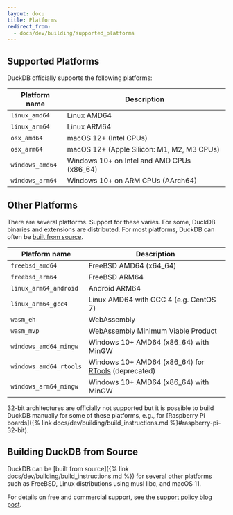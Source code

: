 ```yaml
---
layout: docu
title: Platforms
redirect_from:
  - docs/dev/building/supported_platforms
---
```


## Supported Platforms

DuckDB officially supports the following platforms:

| Platform name      | Description                                |
|--------------------|--------------------------------------------|
| `linux_amd64`      | Linux AMD64                                |
| `linux_arm64`      | Linux ARM64                                |
| `osx_amd64`        | macOS 12+ (Intel CPUs)                     |
| `osx_arm64`        | macOS 12+ (Apple Silicon: M1, M2, M3 CPUs) |
| `windows_amd64`    | Windows 10+ on Intel and AMD CPUs (x86_64) |
| `windows_arm64`    | Windows 10+ on ARM CPUs (AArch64)          |

## Other Platforms

There are several platforms.
Support for these varies. For some, DuckDB binaries and extensions are distributed.
For most platforms, DuckDB can often be [built from source](#building-duckdb-from-source).

| Platform name          | Description                            |
|------------------------|----------------------------------------|
| `freebsd_amd64`        | FreeBSD AMD64 (x64_64)                 |
| `freebsd_arm64`        | FreeBSD ARM64                          |
| `linux_arm64_android`  | Android ARM64                          |
| `linux_arm64_gcc4`     | Linux AMD64 with GCC 4 (e.g. CentOS 7) |
| `wasm_eh`              | WebAssembly                            |
| `wasm_mvp`             | WebAssembly Minimum Viable Product     |
| `windows_amd64_mingw`  | Windows 10+ AMD64 (x86_64) with MinGW  |
| `windows_amd64_rtools` | Windows 10+ AMD64 (x86_64) for [RTools](https://cran.r-project.org/bin/windows/Rtools/) (deprecated) |
| `windows_arm64_mingw`  | Windows 10+ AMD64 (x86_64) with MinGW  |

32-bit architectures are officially not supported but it is possible to build DuckDB manually for some of these platforms, e.g., for [Raspberry Pi boards]({% link docs/dev/building/build_instructions.md %}#raspberry-pi-32-bit).

## Building DuckDB from Source

DuckDB can be [built from source]({% link docs/dev/building/build_instructions.md %}) for several other platforms such as FreeBSD, Linux distributions using musl libc, and macOS 11.

For details on free and commercial support, see the [support policy blog post](https://duckdblabs.com/news/2023/10/02/support-policy#platforms).

